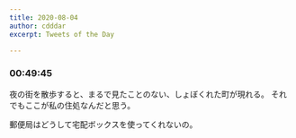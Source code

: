 ```yaml
---
title: 2020-08-04
author: cdddar
excerpt: Tweets of the Day

---
```


### 00:49:45

夜の街を散歩すると、まるで見たことのない、しょぼくれた町が現れる。
それでもここが私の住処なんだと思う。

郵便局はどうして宅配ボックスを使ってくれないの。

